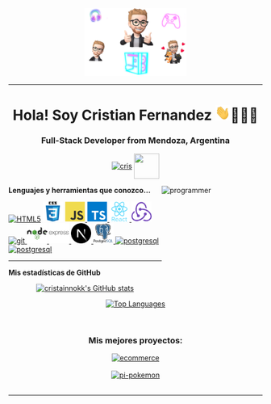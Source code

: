 <p align="center"> 
  <img width="40%" src= "https://raw.githubusercontent.com/cristiannokk/cristiannokk/main/Sin%20título-5.png" />
</p>
<hr>
<h1 align="center"> Hola! Soy Cristian Fernandez <img src="https://raw.githubusercontent.com/ABSphreak/ABSphreak/master/gifs/Hi.gif" width="30px" height="30px">👨🏼‍💻</h1>
<h3 align="center">Full-Stack Developer from Mendoza, Argentina</h3>

<p align="center">
 <a href="https://www.linkedin.com/in/cristianfernandez99" target="blank"><img align="center" src="https://cdn-icons-png.flaticon.com/512/1384/1384072.png" alt="cris" height="45px" width="45px" /></a>
   <a href = "mailto: cristiannokk@gmail.com"><img align="center" src="https://cdn-icons-png.flaticon.com/512/3781/3781615.png" height="50px" width="50px" /></a>
</p>
</p>

<img align="right" width="200px" height="200px" alt="programmer" src="https://media1.giphy.com/labs/images/api.gif" />

**Lenguajes y herramientas que conozco...**
  <p align="left">
  
<a href="https://developer.mozilla.org/en-US/docs/Glossary/HTML5" target="_blank" rel="noreferrer"><img src="https://raw.githubusercontent.com/danielcranney/readme-generator/main/public/icons/skills/html5-colored.svg" width="36" height="36" alt="HTML5" /></a><label></label>
<a href="https://www.w3schools.com/css/" target="_blank"> <img src="https://raw.githubusercontent.com/devicons/devicon/master/icons/css3/css3-original-wordmark.svg" alt="css3" width="40" height="40"/></a>
<a href="https://developer.mozilla.org/en-US/docs/Web/JavaScript" target="_blank"> <img src="https://raw.githubusercontent.com/devicons/devicon/master/icons/javascript/javascript-original.svg" alt="javascript" width="40" height="40"/> </a>
<a href="https://www.typescriptlang.org/" target="_blank"> <img src="https://raw.githubusercontent.com/devicons/devicon/master/icons/typescript/typescript-original.svg" alt="typescript" width="40" height="40"/> </a>
<a href="https://reactjs.org/" target="_blank"> <img src="https://raw.githubusercontent.com/devicons/devicon/master/icons/react/react-original-wordmark.svg" alt="react" width="40" height="40"/> </a>
<a href="https://redux.js.org" target="_blank"> <img src="https://raw.githubusercontent.com/devicons/devicon/master/icons/redux/redux-original.svg" alt="redux" width="40" height="40"/> </a> 
<a href="https://git-scm.com/" target="_blank"> <img src="https://www.vectorlogo.zone/logos/git-scm/git-scm-icon.svg" alt="git" width="40" height="40"/> </a>
<a href="https://nodejs.org" target="_blank"> <img src="https://raw.githubusercontent.com/devicons/devicon/master/icons/nodejs/nodejs-original-wordmark.svg" alt="nodejs" width="40" height="40"/> </a> 
<a href="https://expressjs.com" target="_blank"> <img src="https://raw.githubusercontent.com/devicons/devicon/master/icons/express/express-original-wordmark.svg" alt="express" width="40" height="40"/> </a>
<a href="https://nextjs.org" target="_blank"> <img src="https://raw.githubusercontent.com/devicons/devicon/master/icons/nextjs/nextjs-original.svg" alt="nestjs" width="40" height="40"/>  </a> 
<a href="https://www.postgresql.org" target="_blank"> <img src="https://raw.githubusercontent.com/devicons/devicon/master/icons/postgresql/postgresql-original-wordmark.svg" alt="postgresql" width="40" height="40"/> </a>
<a href="https://sequelize.org/" target="_blank"> <img src="https://seeklogo.com/images/S/sequelize-logo-9A5075DB9F-seeklogo.com.png" alt="postgresql" width="40" height="40"/> </a>
<a href="https://sequelize.org/](https://sass-lang.com/" target="_blank"> <img src="https://sass-lang.com/assets/img/logos/logo.svg" alt="postgresql" width="40" height="40"/> </a>
</p>
 <hr>
 
 <b> Mis estadísticas de GitHub </b>
 <p width="70%" align="center">
 <a href="https://github.com/cristiannokk"><img src="https://github-readme-stats.vercel.app/api?username=cristiannokk&show_icons=true&hide=stars,issues,contribs&count_private=true&theme=nightowl" alt="cristainnokk's GitHub stats" /></a>
</p>
<p width="70%" align="center" > 
<a href="https://github.com/cristiannokk" align="left"><img src="https://github-readme-stats.vercel.app/api/top-langs/?username=cristiannokk&layout=compact&langs_count=10&theme=nightowl&custom_title=Top%20%Languages" alt="Top Languages" /></a>
</p>
<br/>

<h3 align='center'> Mis mejores proyectos:</h3>

<p>
<div align='center'>
<a href="https://github.com/cristiannokk/PF-04-Ecommerce"><img width="296" height="190" src="https://github-readme-stats.vercel.app/api/pin/?username=Matiaspp96&repo=PF-04-Ecommerce&theme=nightowl" alt="ecommerce"></a>
</div>
<br />
<div align='center'>
<a href="https://github.com/cristiannokk/Pt04-PI-Pokemon"><img width="296" height="190" src="https://github-readme-stats.vercel.app/api/pin/?username=cristiannokk&repo=Pt04-PI-Pokemon&theme=nightowl" alt="pi-pokemon"></a>
</div>
<br />
<hr>
</p>
